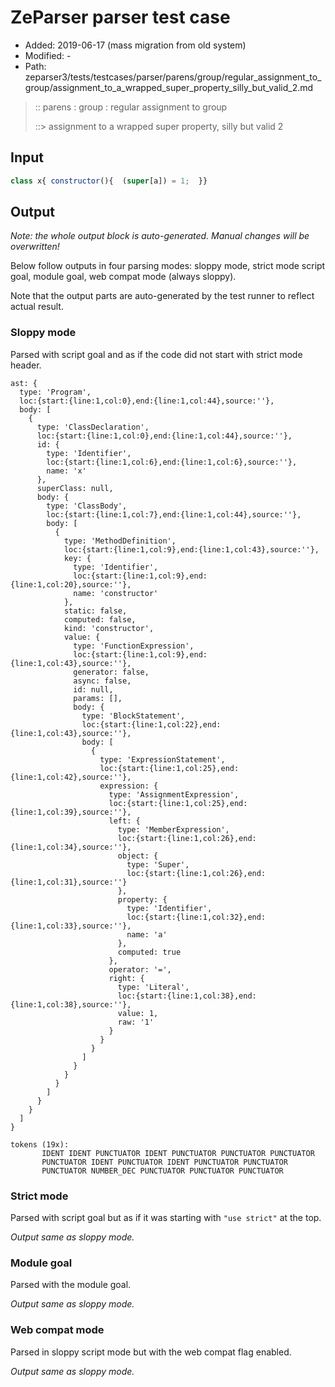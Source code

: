 # ZeParser parser test case

- Added: 2019-06-17 (mass migration from old system)
- Modified: -
- Path: zeparser3/tests/testcases/parser/parens/group/regular_assignment_to_group/assignment_to_a_wrapped_super_property_silly_but_valid_2.md

> :: parens : group : regular assignment to group
>
> ::> assignment to a wrapped super property, silly but valid 2

## Input

`````js
class x{ constructor(){  (super[a]) = 1;  }}
`````

## Output

_Note: the whole output block is auto-generated. Manual changes will be overwritten!_

Below follow outputs in four parsing modes: sloppy mode, strict mode script goal, module goal, web compat mode (always sloppy).

Note that the output parts are auto-generated by the test runner to reflect actual result.

### Sloppy mode

Parsed with script goal and as if the code did not start with strict mode header.

`````
ast: {
  type: 'Program',
  loc:{start:{line:1,col:0},end:{line:1,col:44},source:''},
  body: [
    {
      type: 'ClassDeclaration',
      loc:{start:{line:1,col:0},end:{line:1,col:44},source:''},
      id: {
        type: 'Identifier',
        loc:{start:{line:1,col:6},end:{line:1,col:6},source:''},
        name: 'x'
      },
      superClass: null,
      body: {
        type: 'ClassBody',
        loc:{start:{line:1,col:7},end:{line:1,col:44},source:''},
        body: [
          {
            type: 'MethodDefinition',
            loc:{start:{line:1,col:9},end:{line:1,col:43},source:''},
            key: {
              type: 'Identifier',
              loc:{start:{line:1,col:9},end:{line:1,col:20},source:''},
              name: 'constructor'
            },
            static: false,
            computed: false,
            kind: 'constructor',
            value: {
              type: 'FunctionExpression',
              loc:{start:{line:1,col:9},end:{line:1,col:43},source:''},
              generator: false,
              async: false,
              id: null,
              params: [],
              body: {
                type: 'BlockStatement',
                loc:{start:{line:1,col:22},end:{line:1,col:43},source:''},
                body: [
                  {
                    type: 'ExpressionStatement',
                    loc:{start:{line:1,col:25},end:{line:1,col:42},source:''},
                    expression: {
                      type: 'AssignmentExpression',
                      loc:{start:{line:1,col:25},end:{line:1,col:39},source:''},
                      left: {
                        type: 'MemberExpression',
                        loc:{start:{line:1,col:26},end:{line:1,col:34},source:''},
                        object: {
                          type: 'Super',
                          loc:{start:{line:1,col:26},end:{line:1,col:31},source:''}
                        },
                        property: {
                          type: 'Identifier',
                          loc:{start:{line:1,col:32},end:{line:1,col:33},source:''},
                          name: 'a'
                        },
                        computed: true
                      },
                      operator: '=',
                      right: {
                        type: 'Literal',
                        loc:{start:{line:1,col:38},end:{line:1,col:38},source:''},
                        value: 1,
                        raw: '1'
                      }
                    }
                  }
                ]
              }
            }
          }
        ]
      }
    }
  ]
}

tokens (19x):
       IDENT IDENT PUNCTUATOR IDENT PUNCTUATOR PUNCTUATOR PUNCTUATOR
       PUNCTUATOR IDENT PUNCTUATOR IDENT PUNCTUATOR PUNCTUATOR
       PUNCTUATOR NUMBER_DEC PUNCTUATOR PUNCTUATOR PUNCTUATOR
`````

### Strict mode

Parsed with script goal but as if it was starting with `"use strict"` at the top.

_Output same as sloppy mode._

### Module goal

Parsed with the module goal.

_Output same as sloppy mode._

### Web compat mode

Parsed in sloppy script mode but with the web compat flag enabled.

_Output same as sloppy mode._
